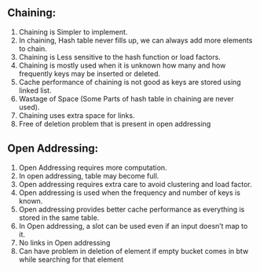 

## Chaining:
1. Chaining is Simpler to implement.
2. In chaining, Hash table never fills up, we can always add more elements to chain.
3. Chaining is Less sensitive to the hash function or load factors.
4. Chaining is mostly used when it is unknown how many and how frequently keys may be inserted or deleted.
5. Cache performance of chaining is not good as keys are stored using linked list.
6. Wastage of Space (Some Parts of hash table in chaining are never used).
7. Chaining uses extra space for links.
8. Free of deletion problem that is present in open addressing

## Open Addressing:
1. Open Addressing requires more computation.
2. In open addressing, table may become full.
3. Open addressing requires extra care to avoid clustering and load factor.
4. Open addressing is used when the frequency and number of keys is known.
5. Open addressing provides better cache performance as everything is stored in the same table.
6. In Open addressing, a slot can be used even if an input doesn’t map to it.
7. No links in Open addressing
8. Can have problem in deletion of element if empty bucket comes in btw while searching for that element 